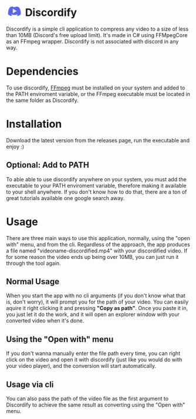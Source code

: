 
# <img src="Discordify/discordify.png" width="45"> Discordify 
Discordify is a simple cli application to compress any video to a size of less than 10MB (Discord's free upload limit). It's made in C# using FFMpegCore as an FFmpeg wrapper. Discordify is not associated with discord in any way.
# Dependencies
To use discordify, [FFmpeg](https://www.ffmpeg.org/) must be installed on your system and added to the PATH enviroment variable, or the FFmpeg executable must be located in the same folder as Discordify.
# Installation
Download the latest version from the releases page, run the executable and enjoy :)
## Optional: Add to PATH
To able able to use discordify anywhere on your system, you must add the executable to your PATH enviroment variable, therefore making it available to your shell anywhere. If you don't know how to do that, there are a ton of great tutorials available one google search away.
# Usage
There are three main ways to use this application, normally, using the "open with" menu, and from the cli. Regardless of the approach, the app produces a file named "videoname-discordified.mp4" with your discordified video. If for some reason the video ends up being over 10MB, you can just run it through the tool again.
## Normal Usage
When you start the app with no cli arguments (if you don't know what that is, don't worry), it will prompt you for the path of your video. You can easily aquire it right clicking it and pressing **"Copy as path"**. Once you paste it in, you just let it do the work, and it will open an explorer window with your converted video when it's done.
## Using the "Open with" menu
If you don't wanna manually enter the file path every time, you can right click on the video and open it with discordify (just like you would do with your video player), and the conversion will start automatically.
## Usage via cli
You can also pass the path of the video file as the first argument to Discordify to achieve the same result as converting using the "Open with" menu.
